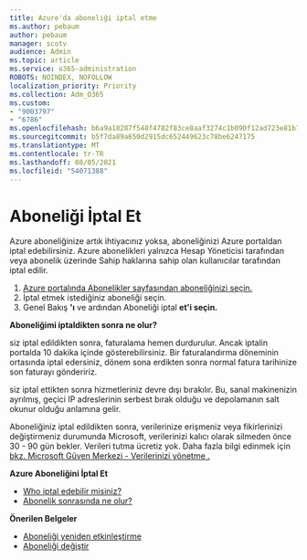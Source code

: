 ```yaml
---
title: Azure'da aboneliği iptal etme
ms.author: pebaum
author: pebaum
manager: scotv
audience: Admin
ms.topic: article
ms.service: o365-administration
ROBOTS: NOINDEX, NOFOLLOW
localization_priority: Priority
ms.collection: Adm_O365
ms.custom:
- "9003797"
- "6786"
ms.openlocfilehash: b6a9a18287f548f4782f83ce8aaf3274c1b090f12ad723e81b72b40aec47d812
ms.sourcegitcommit: b5f7da89a650d2915dc652449623c78be6247175
ms.translationtype: MT
ms.contentlocale: tr-TR
ms.lasthandoff: 08/05/2021
ms.locfileid: "54071388"
---
```

# <a name="cancel-subscription"></a>Aboneliği İptal Et

Azure aboneliğinize artık ihtiyacınız yoksa, aboneliğinizi Azure portaldan iptal edebilirsiniz. Azure abonelikleri yalnızca Hesap Yöneticisi tarafından veya abonelik üzerinde Sahip haklarına sahip olan kullanıcılar tarafından iptal edilir.

1. [Azure portalında Abonelikler sayfasından aboneliğinizi seçin.](https://portal.azure.com/#blade/Microsoft_Azure_Billing/SubscriptionsBlade)
2. İptal etmek istediğiniz aboneliği seçin.
3. Genel Bakış **'ı** ve ardından Aboneliği iptal **et'i seçin.**

**Aboneliğimi iptaldikten sonra ne olur?**

siz iptal edildikten sonra, faturalama hemen durdurulur. Ancak iptalin portalda 10 dakika içinde gösterebilirsiniz. Bir faturalandırma döneminin ortasında iptal edersiniz, dönem sona erdikten sonra normal fatura tarihinize son faturayı göndeririz.

siz iptal ettikten sonra hizmetleriniz devre dışı bırakılır. Bu, sanal makinenizin ayrılmış, geçici IP adreslerinin serbest bırak olduğu ve depolamanın salt okunur olduğu anlamına gelir.

Aboneliğiniz iptal edildikten sonra, verilerinize erişmeniz veya fikirlerinizi değiştirmeniz durumunda Microsoft, verilerinizi kalıcı olarak silmeden önce 30 - 90 gün bekler. Verileri tutma ücretiz yok. Daha fazla bilgi edinmek için [bkz. Microsoft Güven Merkezi - Verilerinizi yönetme .](https://go.microsoft.com/fwLink/p/?LinkID=822930&clcid=0x409)

**Azure Aboneliğini İptal Et**

- [Who iptal edebilir misiniz?](https://docs.microsoft.com/azure/billing/billing-how-to-cancel-azure-subscription?WT.mc_id=Portal-Microsoft_Azure_Support#who-can-cancel-a-subscription)
- [Abonelik sonrasında ne olur?](https://docs.microsoft.com/azure/billing/billing-how-to-cancel-azure-subscription?WT.mc_id=Portal-Microsoft_Azure_Support#what-happens-after-i-cancel-my-subscription)

**Önerilen Belgeler**

- [Aboneliği yeniden etkinleştirme](https://docs.microsoft.com/azure/billing/billing-how-to-cancel-azure-subscription?WT.mc_id=Portal-Microsoft_Azure_Support#reactivate-subscription)
- [Aboneliği değiştir](https://docs.microsoft.com/azure/billing/billing-how-to-switch-azure-offer?WT.mc_id=Portal-Microsoft_Azure_Support)